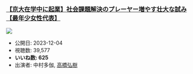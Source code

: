 ### [【京大在学中に起業】社会課題解決のプレーヤー増やす壮大な試み【最年少女性代表】](https://www.youtube.com/watch?v=ZeyIx8lWgzw)
[![](https://img.youtube.com/vi/ZeyIx8lWgzw/sddefault.jpg)](https://www.youtube.com/watch?v=ZeyIx8lWgzw)
-   公開日: 2023-12-04
-   視聴数: 39,577
-   **いいね数: 625**
-   出演者: 中村多伽, [高橋弘樹](/rehacq_fan/people/高橋弘樹 "wikilink")

